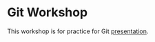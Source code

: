 # Git Workshop

This workshop is for practice for Git [presentation](https://docs.google.com/presentation/d/1MmazSNHtaWM6eL-R0OvY6AYRkKqKUrDHn53a52wxDbE).
